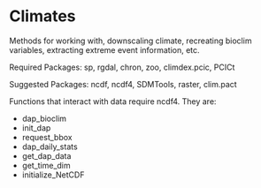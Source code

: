 Climates
===========

Methods for working with, downscaling climate, recreating bioclim variables, extracting extreme event information, etc.

Required Packages: sp, rgdal, chron, zoo, climdex.pcic, PCICt

Suggested Packages: ncdf, ncdf4, SDMTools, raster, clim.pact

Functions that interact with data require ncdf4. They are:
* dap\_bioclim
* init\_dap
* request\_bbox
* dap\_daily\_stats
* get\_dap\_data
* get\_time\_dim
* initialize\_NetCDF

